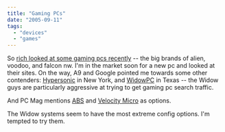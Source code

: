 ```yaml
---
title: "Gaming PCs"
date: "2005-09-11"
tags: 
  - "devices"
  - "games"
---
```


So [rich looked at some gaming pcs recently](http://www.tongfamily.com/pcs/hardware/2005/08/31/gaming_pc_off_the_shelf.html) -- the big brands of alien, voodoo, and falcon nw. I'm in the market soon for a new pc and looked at their sites. On the way, A9 and Google pointed me towards some other contenders: [Hypersonic](http://www.hypersonic-pc.com/2001/index.asp) in New York, and [WidowPC](http://www.widowpc.com/) in Texas -- the Widow guys are particularly aggressive at trying to get gaming pc search traffic.

And PC Mag mentions [ABS](http://www.abspc.com/index.asp) and [Velocity Micro](http://www.velocitymicro.com/index.php) as options.

The Widow systems seem to have the most extreme config options. I'm tempted to try them.
